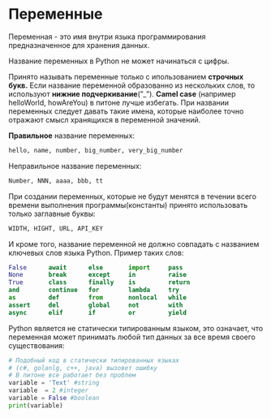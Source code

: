 # Переменные

Переменная - это имя внутри языка программирования предназначенное для хранения данных. 

Название переменных в Python не может начинаться с цифры. 

Принято называть переменные только с ипользованием **строчных букв.** Если название переменной образованно из нескольких слов, то используют **нижние подчеркивание**(”_”). **Camel case** (например helloWorld, howAreYou) в питоне лучше избегать. При названии переменных следует давать такие имена, которые наиболее точно отражают смысл хранящихся в переменной значений.

**Правильное** название переменных:

```py
hello, name, number, big_number, very_big_number
```
Неправильное название переменных:
```py
Number, NNN, aaaa, bbb, tt
```
При создании переменных, которые не будут менятся в течении всего времени выполнения программы(константы) принято использовать только заглавные буквы:
```py
WIDTH, HIGHT, URL, API_KEY
```
И кроме того, название переменной не должно совпадать с названием ключевых слов языка Python. Пример таких слов:
```py
False      await      else       import     pass
None       break      except     in         raise
True       class      finally    is         return
and        continue   for        lambda     try
as         def        from       nonlocal   while
assert     del        global     not        with
async      elif       if         or         yield
```
Python является не статически типированным языком, это означает, что переменная может принимать любой тип данных за все время своего существования:
```py
# Подобный код в статически типированных языках
# (c#, golanlg, c++, java) вызовет ошибку
# В питоне все работает без проблем
variable = 'Text' #string
variable  = 2 #integer
variable = False #boolean
print(variable)
```